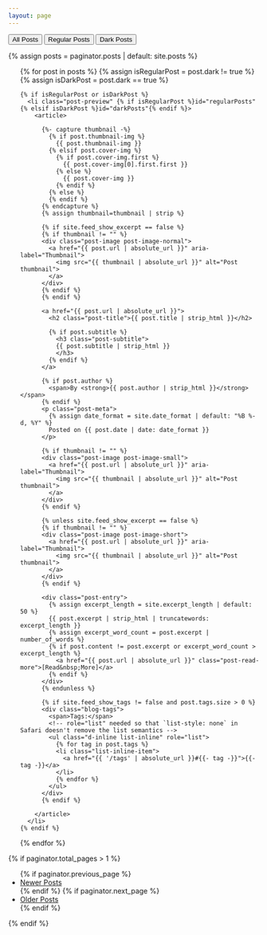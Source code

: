 ```yaml
---
layout: page
---
```


<!-- Filter Options -->
<div class="filter-options">
  <button onclick="filterPosts('all')">All Posts</button>
  <button onclick="filterPosts('regular')">Regular Posts</button>
  <button onclick="filterPosts('dark')">Dark Posts</button>
</div>

{% assign posts = paginator.posts | default: site.posts %}

<!-- role="list" needed so that `list-style: none` in Safari doesn't remove the list semantics -->
<ul class="posts-list list-unstyled" role="list">
  {% for post in posts %}
    {% assign isRegularPost = post.dark != true %}
    {% assign isDarkPost = post.dark == true %}

    {% if isRegularPost or isDarkPost %}
      <li class="post-preview" {% if isRegularPost %}id="regularPosts"{% elsif isDarkPost %}id="darkPosts"{% endif %}>
        <article>

          {%- capture thumbnail -%}
            {% if post.thumbnail-img %}
              {{ post.thumbnail-img }}
            {% elsif post.cover-img %}
              {% if post.cover-img.first %}
                {{ post.cover-img[0].first.first }}
              {% else %}
                {{ post.cover-img }}
              {% endif %}
            {% else %}
            {% endif %}
          {% endcapture %}
          {% assign thumbnail=thumbnail | strip %}

          {% if site.feed_show_excerpt == false %}
          {% if thumbnail != "" %}
          <div class="post-image post-image-normal">
            <a href="{{ post.url | absolute_url }}" aria-label="Thumbnail">
              <img src="{{ thumbnail | absolute_url }}" alt="Post thumbnail">
            </a>
          </div>
          {% endif %}
          {% endif %}

          <a href="{{ post.url | absolute_url }}">
            <h2 class="post-title">{{ post.title | strip_html }}</h2>

            {% if post.subtitle %}
              <h3 class="post-subtitle">
              {{ post.subtitle | strip_html }}
              </h3>
            {% endif %}
          </a>

          {% if post.author %}
            <span>By <strong>{{ post.author | strip_html }}</strong></span>
          {% endif %}
          <p class="post-meta">
            {% assign date_format = site.date_format | default: "%B %-d, %Y" %}
            Posted on {{ post.date | date: date_format }}
          </p>

          {% if thumbnail != "" %}
          <div class="post-image post-image-small">
            <a href="{{ post.url | absolute_url }}" aria-label="Thumbnail">
              <img src="{{ thumbnail | absolute_url }}" alt="Post thumbnail">
            </a>
          </div>
          {% endif %}

          {% unless site.feed_show_excerpt == false %}
          {% if thumbnail != "" %}
          <div class="post-image post-image-short">
            <a href="{{ post.url | absolute_url }}" aria-label="Thumbnail">
              <img src="{{ thumbnail | absolute_url }}" alt="Post thumbnail">
            </a>
          </div>
          {% endif %}

          <div class="post-entry">
            {% assign excerpt_length = site.excerpt_length | default: 50 %}
            {{ post.excerpt | strip_html | truncatewords: excerpt_length }}
            {% assign excerpt_word_count = post.excerpt | number_of_words %}
            {% if post.content != post.excerpt or excerpt_word_count > excerpt_length %}
              <a href="{{ post.url | absolute_url }}" class="post-read-more">[Read&nbsp;More]</a>
            {% endif %}
          </div>
          {% endunless %}

          {% if site.feed_show_tags != false and post.tags.size > 0 %}
          <div class="blog-tags">
            <span>Tags:</span>
            <!-- role="list" needed so that `list-style: none` in Safari doesn't remove the list semantics -->
            <ul class="d-inline list-inline" role="list">
              {% for tag in post.tags %}
              <li class="list-inline-item">
                <a href="{{ '/tags' | absolute_url }}#{{- tag -}}">{{- tag -}}</a>
              </li>
              {% endfor %}
            </ul>
          </div>
          {% endif %}

        </article>
      </li>
    {% endif %}
  {% endfor %}
</ul>

{% if paginator.total_pages > 1 %}
<ul class="pagination main-pager">
  {% if paginator.previous_page %}
  <li class="page-item previous">
    <a class="page-link" href="{{ paginator.previous_page_path | absolute_url }}">
      <i class="fas fa-arrow-left" alt="Newer Posts"></i>
      <span class="d-none d-sm-inline-block">Newer Posts</span>
    </a>
  </li>
  {% endif %}
  {% if paginator.next_page %}
  <li class="page-item next">
    <a class="page-link" href="{{ paginator.next_page_path | absolute_url }}">
      <span class="d-none d-sm-inline-block">Older Posts</span>
      <i class="fas fa-arrow-right" alt="Older Posts"></i>
    </a>
  </li>
  {% endif %}
</ul>
{% endif %}

<script>
  function filterPosts(filterType) {
    const regularPosts = document.getElementById('regularPosts');
    const darkPosts = document.getElementById('darkPosts');

    if (filterType === 'all') {
      regularPosts.style.display = 'block';
      darkPosts.style.display = 'block';
    } else if (filterType === 'regular') {
      regularPosts.style.display = 'block';
      darkPosts.style.display = 'none';
    } else if (filterType === 'dark') {
      regularPosts.style.display = 'none';
      darkPosts.style.display = 'block';
    }
  }
</script>
